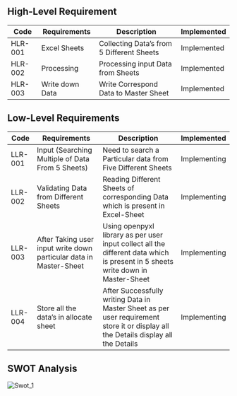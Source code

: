 

## High-Level Requirement
 
Code|Requirements|Description|Implemented
----|------------|-----------|------------
HLR-001|Excel Sheets |Collecting Data’s from 5 Different Sheets|Implemented 
HLR-002|Processing | Processing input Data from Sheets|Implemented 
HLR-003|Write down Data |  Write Correspond Data to Master Sheet|Implemented 



## Low-Level Requirements

Code|Requirements|Description|Implemented
----|------------|-----------|------------
LLR-001|Input (Searching Multiple of Data From 5 Sheets)|Need to search a Particular data from Five Different Sheets|Implementing
LLR-002|Validating Data from Different Sheets|Reading Different Sheets of corresponding Data which is present in Excel-Sheet|Implementing
LLR-003|After Taking user input write down particular data in Master-Sheet|Using openpyxl library as per user input collect all the different data which is present in 5 sheets write down in Master-Sheet  |Implementing
LLR-004|Store all the data’s in allocate sheet|After Successfully writing Data in Master Sheet as per user requirement store it or display all the Details display all the Details|Implementing


## SWOT Analysis 

![Swot_1](https://user-images.githubusercontent.com/78853902/111622599-67a9cb80-880f-11eb-8fa7-23e9c2264eb9.PNG)










